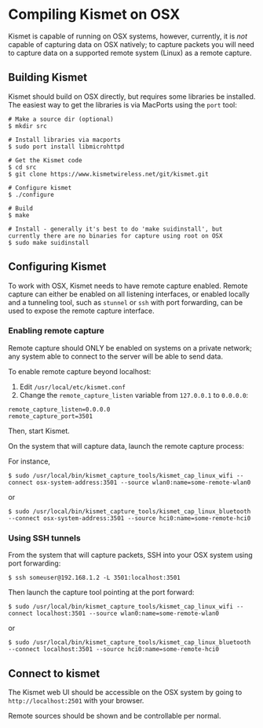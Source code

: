 # Compiling Kismet on OSX

Kismet is capable of running on OSX systems, however, currently, it is _not_ capable of capturing data on OSX natively; to capture packets you will need to capture data on a supported remote system (Linux) as a remote capture.

## Building Kismet

Kismet should build on OSX directly, but requires some libraries be installed.  The easiest way to get the libraries is via MacPorts using the `port` tool:

```
# Make a source dir (optional)
$ mkdir src

# Install libraries via macports
$ sudo port install libmicrohttpd

# Get the Kismet code
$ cd src
$ git clone https://www.kismetwireless.net/git/kismet.git

# Configure kismet
$ ./configure

# Build
$ make

# Install - generally it's best to do 'make suidinstall', but currently there are no binaries for capture using root on OSX
$ sudo make suidinstall

```

## Configuring Kismet

To work with OSX, Kismet needs to have remote capture enabled.  Remote capture can either be enabled on all listening interfaces, or enabled locally and a tunneling tool, such as `stunnel` or `ssh` with port forwarding, can be used to expose the remote capture interface.

### Enabling remote capture

Remote capture should ONLY be enabled on systems on a private network; any system able to connect to the server will be able to send data.

To enable remote capture beyond localhost:

1.  Edit `/usr/local/etc/kismet.conf`
2.  Change the `remote_capture_listen` variable from `127.0.0.1` to `0.0.0.0`:

```
remote_capture_listen=0.0.0.0
remote_capture_port=3501
```

Then, start Kismet.

On the system that will capture data, launch the remote capture process:

For instance,

```
$ sudo /usr/local/bin/kismet_capture_tools/kismet_cap_linux_wifi --connect osx-system-address:3501 --source wlan0:name=some-remote-wlan0
```

or

```
$ sudo /usr/local/bin/kismet_capture_tools/kismet_cap_linux_bluetooth --connect osx-system-address:3501 --source hci0:name=some-remote-hci0
```

### Using SSH tunnels

From the system that will capture packets, SSH into your OSX system using port forwarding:

```
$ ssh someuser@192.168.1.2 -L 3501:localhost:3501
```

Then launch the capture tool pointing at the port forward:

```
$ sudo /usr/local/bin/kismet_capture_tools/kismet_cap_linux_wifi --connect localhost:3501 --source wlan0:name=some-remote-wlan0
```

or

```
$ sudo /usr/local/bin/kismet_capture_tools/kismet_cap_linux_bluetooth --connect localhost:3501 --source hci0:name=some-remote-hci0
```

## Connect to kismet

The Kismet web UI should be accessible on the OSX system by going to `http://localhost:2501` with your browser.

Remote sources should be shown and be controllable per normal.
